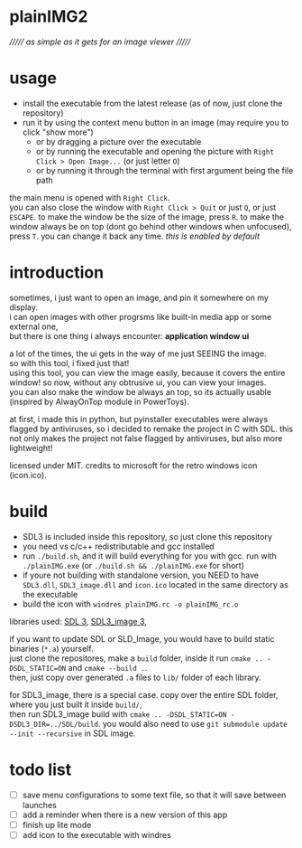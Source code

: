 # plainIMG2

_///// as simple as it gets for an image viewer /////_

# usage

- install the executable from the latest release (as of now, just clone the repository)
- run it by using the context menu button in an image (may require you to click "show more")
  - or by dragging a picture over the executable
  - or by running the executable and opening the picture with `Right Click > Open Image...` (or just letter `O`)
  - or by running it through the terminal with first argument being the file path

the main menu is opened with `Right Click`.  
you can also close the window with `Right Click > Quit` or just `Q`, or just `ESCAPE`.
to make the window be the size of the image, press `R`.
to make the window always be on top (dont go behind other windows when unfocused), press `T`. you can change it back any time. _this is enabled by default_

# introduction

sometimes, i just want to open an image, and pin it somewhere on my display.  
i can open images with other progrsms like built-in media app or some external one,  
but there is one thing i always encounter: **application window ui**

a lot of the times, the ui gets in the way of me just SEEING the image.  
so with this tool, i fixed just that!  
using this tool, you can view the image easily, because it covers the entire window!
so now, without any obtrusive ui, you can view your images.  
you can also make the window be always an top, so its actually usable (inspired by AlwayOnTop module in PowerToys).

at first, i made this in python, but pyinstaller executables were always flagged by antiviruses, so i decided to remake the project in C with SDL.
this not only makes the project not false flagged by antiviruses, but also more lightweight!

licensed under MIT. credits to microsoft for the retro windows icon (icon.ico).

# build

- SDL3 is included inside this repository, so just clone this repository
- you need vs c/c++ redistributable and gcc installed
- run `./build.sh`, and it will build everything for you with gcc. run with `./plainIMG.exe` (or `./build.sh && ./plainIMG.exe` for short)
- if youre not building with standalone version, you NEED to have `SDL3.dll`, `SDL3_image.dll` and `icon.ico` located in the same directory as the executable
- build the icon with `windres plainIMG.rc -o plainIMG_rc.o`

libraries used: [SDL 3](https://github.com/libsdl-org/SDL), [SDL3_image 3](https://github.com/libsdl-org/SDL_image/),

if you want to update SDL or SLD_Image, you would have to build static binaries (`*.a`) yourself.  
just clone the repositores, make a `build` folder, inside it run `cmake .. -DSDL_STATIC=ON` and `cmake --build .`.  
then, just copy over generated `.a` files to `lib/` folder of each library.

for SDL3_image, there is a special case. copy over the entire SDL folder, where you just built it inside `build/`,  
then run SDL3_image build with `cmake .. -DSDL_STATIC=ON -DSDL3_DIR=../SDL/build`.
you would also need to use `git submodule update --init --recursive` in SDL image.

# todo list

- [ ] save menu configurations to some text file, so that it will save between launches
- [ ] add a reminder when there is a new version of this app
- [ ] finish up lite mode
- [ ] add icon to the executable with windres
